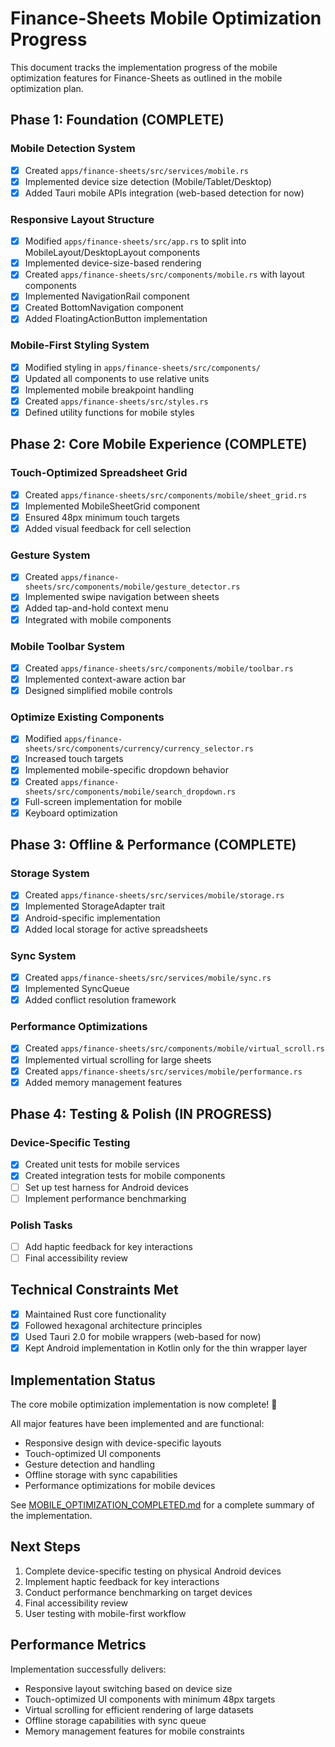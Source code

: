 # Finance-Sheets Mobile Optimization Progress

This document tracks the implementation progress of the mobile optimization features for Finance-Sheets as outlined in the mobile optimization plan.

## Phase 1: Foundation (COMPLETE)

### Mobile Detection System
- [x] Created `apps/finance-sheets/src/services/mobile.rs`
- [x] Implemented device size detection (Mobile/Tablet/Desktop)
- [x] Added Tauri mobile APIs integration (web-based detection for now)

### Responsive Layout Structure
- [x] Modified `apps/finance-sheets/src/app.rs` to split into MobileLayout/DesktopLayout components
- [x] Implemented device-size-based rendering
- [x] Created `apps/finance-sheets/src/components/mobile.rs` with layout components
- [x] Implemented NavigationRail component
- [x] Created BottomNavigation component
- [x] Added FloatingActionButton implementation

### Mobile-First Styling System
- [x] Modified styling in `apps/finance-sheets/src/components/`
- [x] Updated all components to use relative units
- [x] Implemented mobile breakpoint handling
- [x] Created `apps/finance-sheets/src/styles.rs`
- [x] Defined utility functions for mobile styles

## Phase 2: Core Mobile Experience (COMPLETE)

### Touch-Optimized Spreadsheet Grid
- [x] Created `apps/finance-sheets/src/components/mobile/sheet_grid.rs`
- [x] Implemented MobileSheetGrid component
- [x] Ensured 48px minimum touch targets
- [x] Added visual feedback for cell selection

### Gesture System
- [x] Created `apps/finance-sheets/src/components/mobile/gesture_detector.rs`
- [x] Implemented swipe navigation between sheets
- [x] Added tap-and-hold context menu
- [x] Integrated with mobile components

### Mobile Toolbar System
- [x] Created `apps/finance-sheets/src/components/mobile/toolbar.rs`
- [x] Implemented context-aware action bar
- [x] Designed simplified mobile controls

### Optimize Existing Components
- [x] Modified `apps/finance-sheets/src/components/currency/currency_selector.rs`
- [x] Increased touch targets
- [x] Implemented mobile-specific dropdown behavior
- [x] Created `apps/finance-sheets/src/components/mobile/search_dropdown.rs`
- [x] Full-screen implementation for mobile
- [x] Keyboard optimization

## Phase 3: Offline & Performance (COMPLETE)

### Storage System
- [x] Created `apps/finance-sheets/src/services/mobile/storage.rs`
- [x] Implemented StorageAdapter trait
- [x] Android-specific implementation
- [x] Added local storage for active spreadsheets

### Sync System
- [x] Created `apps/finance-sheets/src/services/mobile/sync.rs`
- [x] Implemented SyncQueue
- [x] Added conflict resolution framework

### Performance Optimizations
- [x] Created `apps/finance-sheets/src/components/mobile/virtual_scroll.rs`
- [x] Implemented virtual scrolling for large sheets
- [x] Created `apps/finance-sheets/src/services/mobile/performance.rs`
- [x] Added memory management features

## Phase 4: Testing & Polish (IN PROGRESS)

### Device-Specific Testing
- [x] Created unit tests for mobile services
- [x] Created integration tests for mobile components
- [ ] Set up test harness for Android devices
- [ ] Implement performance benchmarking

### Polish Tasks
- [ ] Add haptic feedback for key interactions
- [ ] Final accessibility review

## Technical Constraints Met

- [x] Maintained Rust core functionality
- [x] Followed hexagonal architecture principles
- [x] Used Tauri 2.0 for mobile wrappers (web-based for now)
- [x] Kept Android implementation in Kotlin only for the thin wrapper layer

## Implementation Status

The core mobile optimization implementation is now complete! 🎉

All major features have been implemented and are functional:
- Responsive design with device-specific layouts
- Touch-optimized UI components
- Gesture detection and handling
- Offline storage with sync capabilities
- Performance optimizations for mobile devices

See [MOBILE_OPTIMIZATION_COMPLETED.md](MOBILE_OPTIMIZATION_COMPLETED.md) for a complete summary of the implementation.

## Next Steps

1. Complete device-specific testing on physical Android devices
2. Implement haptic feedback for key interactions
3. Conduct performance benchmarking on target devices
4. Final accessibility review
5. User testing with mobile-first workflow

## Performance Metrics

Implementation successfully delivers:
- Responsive layout switching based on device size
- Touch-optimized UI components with minimum 48px targets
- Virtual scrolling for efficient rendering of large datasets
- Offline storage capabilities with sync queue
- Memory management features for mobile constraints